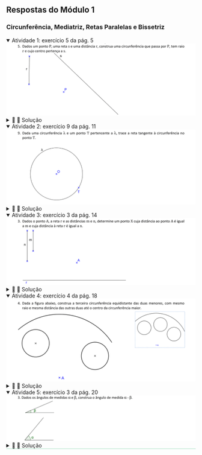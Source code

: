 <link rel="stylesheet" href="../../imagens/style.css">

<h2 id="inicio">Respostas do Módulo 1</h2>
<h3>Circunferência, Mediatriz, Retas Paralelas e Bissetriz</h3> 
  <details open><summary>Atividade 1: exercício 5 da pág. 5</summary>
  <img src="../../parte1/apos_dg_0005b.png" />
  <div class="combo"><details class="sub"><summary>&#x1f4cf; &#x1f4d0; Solução</summary>
	<p>Usando o conceito do lugar geométrico circunferência, você consegue resolver este exercício.</p>
	<img src="05_03_00.png"/>
	<figcaption>Como a circunferência passa por <b>P</b>, construímos a circunferência de centro em <b>P</b> e raio <b>r</b> para encontrar o centro da solução.</figcaption>
  </details></div></details>
  <details open><summary>Atividade 2: exercício 9 da pág. 11</summary>
  <img src="../../parte1/apos_dg_0011b.png" />
  <div class="combo"><details class="sub"><summary>&#x1f4cf; &#x1f4d0; Solução</summary>
	<p>Problema similar ao anterior. Você pode construir a reta <b>t</b> perpendicular ao segmento <b>OT</b> usando régua e compasso, ou o par de esquadros.</p>
	<img src="11_03_00.png"/>
	<figcaption></figcaption>
  </details></div></details>
  <details open><summary>Atividade 3: exercício 3 da pág. 14</summary>
  <img src="../../parte2/apos_dg_0014b.png" />
  <div class="combo"><details class="sub"><summary>&#x1f4cf; &#x1f4d0; Solução</summary>
	<p>Você pode fazer as construções com régua e compasso ou com esquadros e o compasso.</p>
	<img src="14_03_00.png"/>
	<figcaption>Para construir a reta paralela <b>s</b>, lembre-se de construir o segmento <b>BC &perp; r</b> para marcar o segmento <b>n</b>.</figcaption>
  </details></div></details>
  <details open><summary>Atividade 4: exercício 4 da pág. 18</summary>
  <img src="../../parte2/apos_dg_0018a.png" />
  <div class="combo"><details class="sub"><summary>&#x1f4cf; &#x1f4d0; Solução</summary>
	<p>Neste exercício, você pode usar a régua e o compasso como instrumentos auxiliares.</p>
	<img src="18_02_00.png"/>
	<figcaption>Você pode construir a bissetriz do <b>&angsph;BAC</b> ou a mediatriz de <b>BC</b>.</figcaption>
  </details></div></details>
  <details open style="border-bottom: 1px solid #a2dec0;"><summary>Atividade 5: exercício 3 da pág. 20</summary>
  <img src="../../parte2/apos_dg_0020b.png" />
  <div class="combo"><details class="sub"><summary>&#x1f4cf; &#x1f4d0; Solução</summary>
	<p>Neste exercício, você pode usar a régua e o compasso como instrumentos auxiliares.</p>
	<img src="20_03_00.png"/>
	<figcaption>Lembre-se da construção que fizemos para transportar ângulos.</figcaption>
  </details></div></details>



